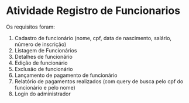 # Atividade Registro de Funcionarios

Os requisitos foram:
1. Cadastro de funcionário (nome, cpf, data de nascimento, salário, número de inscrição)
2. Listagem de Funcionários
3. Detalhes de funcionário
4. Edição de funcionário
5. Exclusão de funcionário
6. Lançamento de pagamento de funcionário
7. Relatório de pagamentos realizados (com query de busca pelo cpf do funcionário e pelo nome)
8. Login do administrador